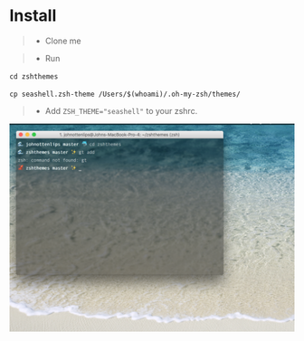 # Install


>- Clone me

>- Run

`cd zshthemes` 

`cp seashell.zsh-theme /Users/$(whoami)/.oh-my-zsh/themes/`


>- Add `ZSH_THEME="seashell"` to your zshrc.

![Screen Shot](screenshot.png?raw=true "Screen Shot")
